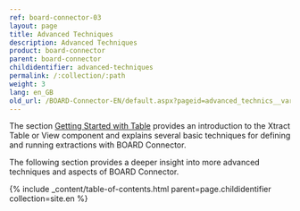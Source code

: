 ```yaml
---
ref: board-connector-03
layout: page
title: Advanced Techniques
description: Advanced Techniques
product: board-connector
parent: board-connector
childidentifier: advanced-techniques
permalink: /:collection/:path
weight: 3
lang: en_GB
old_url: /BOARD-Connector-EN/default.aspx?pageid=advanced_technics__variables_and_logging
---
```


The section [Getting Started with Table](./getting-started) provides an introduction to the Xtract Table or View component and explains several basic techniques for defining and running extractions with BOARD Connector. 

The following section provides a deeper insight into more advanced techniques and aspects of BOARD Connector.<br>

{% include _content/table-of-contents.html parent=page.childidentifier collection=site.en %}
